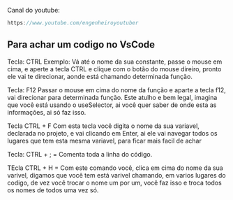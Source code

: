 Canal do youtube:

```js
https://www.youtube.com/engenheiroyoutuber
```

## Para achar um codigo no VsCode

Tecla: CTRL
Exemplo: Vá até o nome da sua constante, passe o mouse em cima, e aperte a tecla CTRL e clique com o botão do mouse direiro, pronto ele vai te direcionar, aonde está chamando determinada função.

Tecla: F12
Passar o mouse em cima do nome da função e aparte a tecla f12, vai direcionar para determinada função.
Este atulho e bem legal, imagina que você está usando o useSelector, ai você quer saber de onde esta as informações, ai só faz isso.

Tecla CTRL + F
Com esta tecla você digita o nome da sua variavel, declarada no projeto, e vai clicando em Enter, ai ele vai 
navegar todos os lugares que tem esta mesma variavel, para ficar mais facil de achar 

Tecla: CTRL + ; = Comenta toda a linha do código.

TEcla CTRL + H = Com este comando você, clica em cima do nome da sua varivel, digamos que você tem está varivel 
chamando, em varios lugares do codigo, de vez você trocar o nome um por um, você faz isso e troca todos os nomes de todos 
uma vez só.